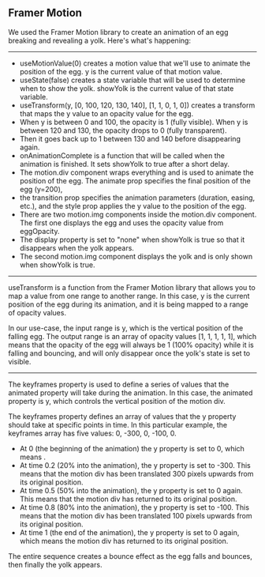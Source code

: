 ## __Framer Motion__

We used the Framer Motion library to create an animation of an egg breaking and revealing a yolk. Here's what's happening:

__________________

- useMotionValue(0) creates a motion value that we'll use to animate the position of the egg. y is the current value of that motion value.
- useState(false) creates a state variable that will be used to determine when to show the yolk. showYolk is the current value of that state variable.
- useTransform(y, [0, 100, 120, 130, 140], [1, 1, 0, 1, 0]) creates a transform that maps the y value to an opacity value for the egg. 
- When y is between 0 and 100, the opacity is 1 (fully visible). When y is between 120 and 130, the opacity drops to 0 (fully transparent). 
- Then it goes back up to 1 between 130 and 140 before disappearing again.
- onAnimationComplete is a function that will be called when the animation is finished. It sets showYolk to true after a short delay.
- The motion.div component wraps everything and is used to animate the position of the egg. The animate prop specifies the final position of the egg (y=200), 
- the transition prop specifies the animation parameters (duration, easing, etc.), and the style prop applies the y value to the position of the egg.
- There are two motion.img components inside the motion.div component. The first one displays the egg and uses the opacity value from eggOpacity.
- The display property is set to "none" when showYolk is true so that it disappears when the yolk appears. 
- The second motion.img component displays the yolk and is only shown when showYolk is true.

__________________


useTransform is a function from the Framer Motion library that allows you to map a value from one range to another range. In this case, y is the current position of the egg during its animation, and it is being mapped to a range of opacity values.

In our use-case, the input range is y, which is the vertical position of the falling egg. The output range is an array of opacity values [1, 1, 1, 1, 1], which means that the opacity of the egg will always be 1 (100% opacity) while it is falling and bouncing, and will only disappear once the yolk's state is set to visible.

__________________


The keyframes property is used to define a series of values that the animated property will take during the animation. In this case, the animated property is y, which controls the vertical position of the motion div.

The keyframes property defines an array of values that the y property should take at specific points in time. In this particular example, the keyframes array has five values: 0, -300, 0, -100, 0.

- At 0 (the beginning of the animation) the y property is set to 0, which means .
- At time 0.2 (20% into the animation), the y property is set to -300. This means that the motion div has been translated 300 pixels upwards from its original position.
- At time 0.5 (50% into the animation), the y property is set to 0 again. This means that the motion div has returned to its original position.
- At time 0.8 (80% into the animation), the y property is set to -100. This means that the motion div has been translated 100 pixels upwards from its original position.
- At time 1 (the end of the animation), the y property is set to 0 again, which means the motion div has returned to its original position.

The entire sequence creates a bounce effect as the egg falls and bounces, then finally the yolk appears.